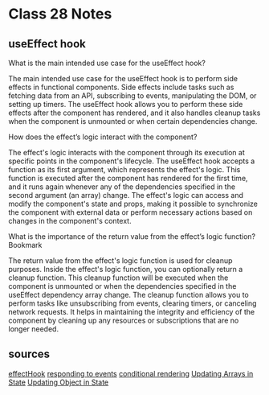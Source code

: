 # Class 28 Notes

## useEffect hook

What is the main intended use case for the useEffect hook?

The main intended use case for the useEffect hook is to perform side effects in functional components. Side effects include tasks such as fetching data from an API, subscribing to events, manipulating the DOM, or setting up timers. The useEffect hook allows you to perform these side effects after the component has rendered, and it also handles cleanup tasks when the component is unmounted or when certain dependencies change.

How does the effect’s logic interact with the component?

The effect's logic interacts with the component through its execution at specific points in the component's lifecycle. The useEffect hook accepts a function as its first argument, which represents the effect's logic. This function is executed after the component has rendered for the first time, and it runs again whenever any of the dependencies specified in the second argument (an array) change. The effect's logic can access and modify the component's state and props, making it possible to synchronize the component with external data or perform necessary actions based on changes in the component's context.

What is the importance of the return value from the effect’s logic function?
Bookmark

The return value from the effect's logic function is used for cleanup purposes. Inside the effect's logic function, you can optionally return a cleanup function. This cleanup function will be executed when the component is unmounted or when the dependencies specified in the useEffect dependency array change. The cleanup function allows you to perform tasks like unsubscribing from events, clearing timers, or canceling network requests. It helps in maintaining the integrity and efficiency of the component by cleaning up any resources or subscriptions that are no longer needed.

## sources 

[effectHook](https://react.dev/reference/react/useEffect#reference)
[responding to events](https://react.dev/learn/responding-to-events)
[conditional rendering](https://react.dev/learn/conditional-rendering)
[Updating Arrays in State](https://react.dev/learn/updating-arrays-in-state)
[Updating Object in State](https://react.dev/learn/updating-objects-in-state)

